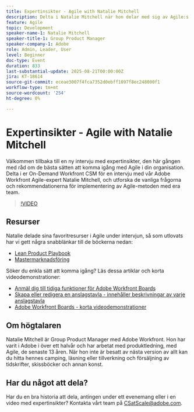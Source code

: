 ```yaml
---
title: Expertinsikter - Agile with Natalie Mitchell
description: Delta i Natalie Mitchell när hon delar med sig av Agile:s bästa praxis, resurser och tips för att implementera Agile med dina Workfront-team.
feature: Agile
topic: Development
speaker-name-1: Natalie Mitchell
speaker-title-1: Group Product Manager
speaker-company-1: Adobe
role: Admin, Leader, User
level: Beginner
doc-type: Event
duration: 833
last-substantial-update: 2025-08-21T00:00:00Z
jira: KT-18614
source-git-commit: eceae3007f4fca7352d0ebff1097f8ec248000f1
workflow-type: tm+mt
source-wordcount: '254'
ht-degree: 0%

---
```



# Expertinsikter - Agile with Natalie Mitchell

Välkommen tillbaka till en ny intervju med expertinsikter, den här gången med råd om de bästa sätten att komma igång med Agile i din organisation. Delta i er On-Demand Workfront CSM för en intervju med vår Adobe Workfront Agile-expert Natalie Mitchell, och utforska de vanliga frågorna och rekommendationerna för implementering av Agile-metoden med era team.

>[!VIDEO](https://video.tv.adobe.com/v/3469920/?learn=on&enablevpops&captions=swe)

## Resurser

Natalie delade sina favoritresurser i Agile under intervjun, så som utlovats har vi gett några snabblänkar till de böckerna nedan:
* [Lean Product Playbook](https://leanproductplaybook.com/)
* [Mastermarknadsföring ](https://masteringmarketingagility.com/)

Söker du enkla sätt att komma igång? Läs dessa artiklar och korta videodemonstrationer:

* [Anmäl dig till tidiga funktioner för Adobe Workfront Boards](https://experienceleague.adobe.com/docs/workfront/using/agile/boards-in-workfront/boards-early-feature-opt-in.html?lang=sv-SE)
* [Skapa eller redigera en anslagstavla - innehåller beskrivningar av varje anslagstavla](https://experienceleague.adobe.com/docs/workfront/using/agile/boards-in-workfront/create-edit-board.html?lang=sv-SE)
* [Adobe Workfront Boards - korta videodemonstrationer](https://experienceleague.adobe.com/docs/workfront/using/agile/boards-in-workfront/boards-video-demonstrations.html?lang=sv-SE)

## Om högtalaren

Natalie Mitchell är Group Product Manager med Adobe Workfront. Hon har varit i Adobe i över ett halvår och har arbetat med produktledning, med Agile, de senaste 13 åren. När hon inte är besatt av nästa version av allt kan du hitta hennes camping, läsning eller tillverkning och försäljning av tidskrifter, skissböcker och annan konst.

## Har du något att dela?

Har du en bra historia att dela, antingen under ett evenemang eller i en video med expertinsikter? Kontakta vårt team på [CSatScale@adobe.com](mailto:CSatScale@adobe.com).
